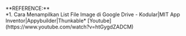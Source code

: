 


<br>
**REFERENCE:**<br>
*1. Cara Menampilkan List File Image di Google Drive - Kodular|MIT App Inventor|Appybuilder|Thunkable* [Youtube](https://www.youtube.com/watch?v=htGygdZADCM)<br>
